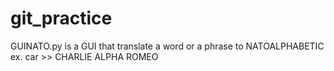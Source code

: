 # git_practice
GUINATO.py is a GUI that translate a word or a phrase to NATOALPHABETIC
ex. car >> CHARLIE ALPHA ROMEO
